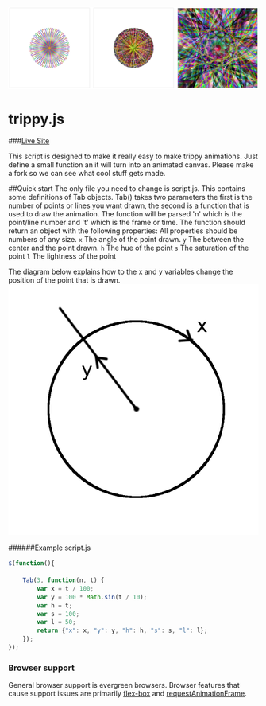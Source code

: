 ![Trippy images produced by trippy.js](screenshot.png)

# trippy.js

###[Live Site](http://trippyjs.github.io/trippyjs)

This script is designed to make it really easy to make trippy animations. Just define a small function an it will turn into an animated canvas.
Please make a fork so we can see what cool stuff gets made.

##Quick start
The only file you need to change is script.js. This contains some definitions of Tab objects.
Tab() takes two parameters the first is the number of points or lines you want drawn, the second is a function that is used to draw the animation.
The function will be parsed 'n' which is the point/line number and 't' which is the frame or time.
The function should return an object with the following properties:
All properties should be numbers of any size.
`x` The angle of the point drawn.
`y` The between the center and the point drawn.
`h` The hue of the point
`s` The saturation of the point
`l` The lightness of the point

The diagram below explains how to the x and y variables change the position of the point that is drawn.
![Diagram explaining the x and y variable](diagram.png)

######Example script.js
```javascript
$(function(){

    Tab(3, function(n, t) {
        var x = t / 100;
        var y = 100 * Math.sin(t / 10);
        var h = t;
        var s = 100;
        var l = 50;
        return {"x": x, "y": y, "h": h, "s": s, "l": l};
    });
});
```
### Browser support
General browser support is evergreen browsers.
Browser features that cause support issues are primarily [flex-box](http://caniuse.com/#feat=requestanimationframe) and [requestAnimationFrame](http://caniuse.com/#feat=flexbox).
